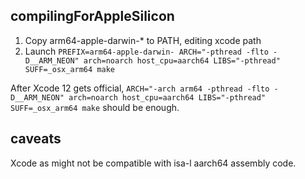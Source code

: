 ## compilingForAppleSilicon

1. Copy arm64-apple-darwin-\* to PATH, editing xcode path
2. Launch `PREFIX=arm64-apple-darwin- ARCH="-pthread -flto -D__ARM_NEON" arch=noarch host_cpu=aarch64 LIBS="-pthread" SUFF=_osx_arm64 make`

After Xcode 12 gets official, `ARCH="-arch arm64 -pthread -flto -D__ARM_NEON" arch=noarch host_cpu=aarch64 LIBS="-pthread" SUFF=_osx_arm64 make` should be enough.

## caveats

Xcode as might not be compatible with isa-l aarch64 assembly code.

